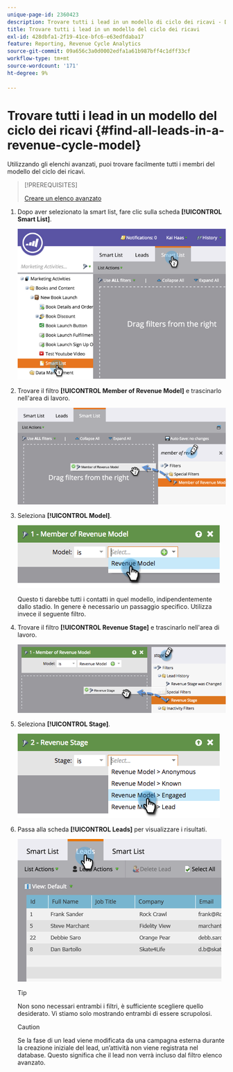 ```yaml
---
unique-page-id: 2360423
description: Trovare tutti i lead in un modello di ciclo dei ricavi - Documenti Marketo - Documentazione del prodotto
title: Trovare tutti i lead in un modello del ciclo dei ricavi
exl-id: 428dbfa1-2f19-41ce-bfc6-e63edfdaba17
feature: Reporting, Revenue Cycle Analytics
source-git-commit: 09a656c3a0d0002edfa1a61b987bff4c1dff33cf
workflow-type: tm+mt
source-wordcount: '171'
ht-degree: 9%

---
```


# Trovare tutti i lead in un modello del ciclo dei ricavi {#find-all-leads-in-a-revenue-cycle-model}

Utilizzando gli elenchi avanzati, puoi trovare facilmente tutti i membri del modello del ciclo dei ricavi.

>[!PREREQUISITES]
>
>[Creare un elenco avanzato](/help/marketo/product-docs/core-marketo-concepts/smart-lists-and-static-lists/creating-a-smart-list/create-a-smart-list.md)

1. Dopo aver selezionato la smart list, fare clic sulla scheda **[!UICONTROL Smart List]**.

   ![](assets/image2015-4-29-14-3a6-3a36.png)

1. Trovare il filtro **[!UICONTROL Member of Revenue Model]** e trascinarlo nell&#39;area di lavoro.

   ![](assets/image2015-4-29-14-3a12-3a33.png)

1. Seleziona **[!UICONTROL Model]**.

   ![](assets/image2015-5-13-18-3a2-3a23.png)

   Questo ti darebbe tutti i contatti in quel modello, indipendentemente dallo stadio. In genere è necessario un passaggio specifico. Utilizza invece il seguente filtro.

1. Trovare il filtro **[!UICONTROL Revenue Stage]** e trascinarlo nell&#39;area di lavoro.

   ![](assets/image2015-5-13-17-3a27-3a0.png)

1. Seleziona **[!UICONTROL Stage]**.

   ![](assets/image2015-5-13-17-3a31-3a9.png)

1. Passa alla scheda **[!UICONTROL Leads]** per visualizzare i risultati.

   ![](assets/2.png)

   >[!TIP]
   >
   >Non sono necessari entrambi i filtri, è sufficiente scegliere quello desiderato. Vi stiamo solo mostrando entrambi di essere scrupolosi.

   >[!CAUTION]
   >
   >Se la fase di un lead viene modificata da una campagna esterna durante la creazione iniziale del lead, un’attività non viene registrata nel database. Questo significa che il lead non verrà incluso dal filtro elenco avanzato.
